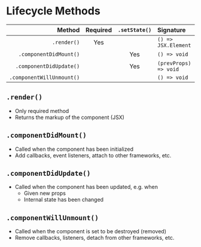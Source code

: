 # Lifecycle Methods

|                    Method | Required | `.setState()` | Signature             |
| ------------------------: | :------: | :-----------: | :-------------------- |
|               `.render()` |   Yes    |               | `() => JSX.Element`   |
|    `.componentDidMount()` |          |      Yes      | `() => void`          |
|   `.componentDidUpdate()` |          |      Yes      | `(prevProps) => void` |
| `.componentWillUnmount()` |          |               | `() => void`          |

## `.render()`

- Only required method
- Returns the markup of the component (JSX)

## `.componentDidMount()`

- Called when the component has been initialized
- Add callbacks, event listeners, attach to other frameworks, etc.

## `.componentDidUpdate()`

- Called when the component has been updated, e.g. when
  - Given new props
  - Internal state has been changed

## `.componentWillUnmount()`

- Called when the component is set to be destroyed (removed)
- Remove callbacks, listeners, detach from other frameworks, etc.
